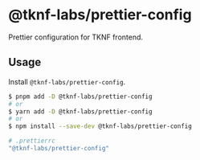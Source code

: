# @tknf-labs/prettier-config

Prettier configuration for TKNF frontend.

## Usage

Install `@tknf-labs/prettier-config`.

```bash
$ pnpm add -D @tknf-labs/prettier-config
# or
$ yarn add -D @tknf-labs/prettier-config
# or
$ npm install --save-dev @tknf-labs/prettier-config
```

```bash
# .prettierrc
"@tknf-labs/prettier-config"
```
